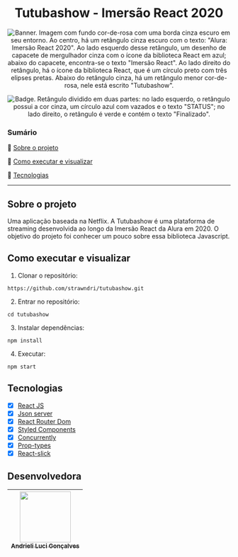 <h1 align="center"> Tutubashow - Imersão React 2020 </h1>

<p align="center">
  <img src="https://i.imgur.com/ywITwhg.png" alt='Banner. Imagem com fundo cor-de-rosa com uma borda cinza escuro em seu entorno. Ao centro, há um retângulo cinza escuro com o texto: "Alura: Imersão React 2020". Ao lado esquerdo desse retângulo, um desenho de capacete de mergulhador cinza com o ícone da biblioteca React em azul; abaixo do capacete, encontra-se o texto "Imersão React". Ao lado direito do retângulo, há o ícone da biblioteca React, que é um círculo preto com três elipses pretas. Abaixo do retângulo cinza, há um retângulo menor cor-de-rosa, nele está escrito "Tutubashow".' />
</p>

<p align="center">
    <img src='https://img.shields.io/badge/Status-Finalizado-abf285?style=for-the-badge&logo=appveyor' alt='Badge. Retângulo dividido em duas partes: no lado esquerdo, o retângulo possui a cor cinza, um círculo azul com vazados e o texto "STATUS"; no lado direito, o retângulo é verde e contém o texto "Finalizado".'>
</p>


### Sumário 

:small_blue_diamond: [Sobre o projeto](#sobre-o-projeto)

:small_blue_diamond: [Como executar e visualizar](#como-executar-e-visualizar)

:small_blue_diamond: [Tecnologias](#tecnologias)

---

## Sobre o projeto 

Uma aplicação baseada na Netflix. A Tutubashow é uma plataforma de streaming desenvolvida ao longo da Imersão React da Alura em 2020. O objetivo do projeto foi conhecer um pouco sobre essa biblioteca Javascript. 

## Como executar e visualizar

1. Clonar o repositório:
```
https://github.com/strawndri/tutubashow.git
```

2. Entrar no repositório:
```
cd tutubashow
```

3. Instalar dependências:
```
npm install
```

4. Executar:
```
npm start
```

## Tecnologias
- [x] [React JS](https://reactjs.org/)
- [x] [Json server](https://www.npmjs.com/package/json-server)
- [x] [React Router Dom](https://github.com/remix-run/react-router/tree/main/packages/react-router-dom)
- [x] [Styled Components](https://styled-components.com/)
- [x] [Concurrently](https://www.npmjs.com/package/concurrently)
- [x] [Prop-types](https://www.npmjs.com/package/prop-types)
- [x] [React-slick](https://www.npmjs.com/package/react-slick)

## Desenvolvedora

| [<img src="https://avatars.githubusercontent.com/u/62841828?v=4" width=115><br><sub>Andrieli Luci Gonçalves</sub>](https://github.com/strawndri) |
| :---: |
